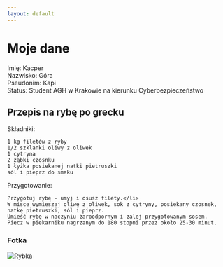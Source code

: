 ```yaml
---
layout: default
---
```


# Moje dane
Imię: Kacper \
Nazwisko: Góra\
Pseudonim: Kapi\
Status: Student AGH w Krakowie na kierunku Cyberbezpieczeństwo

## Przepis na rybę po grecku

Składniki:

    1 kg filetów z ryby
    1/2 szklanki oliwy z oliwek
    1 cytryna
    2 ząbki czosnku
    1 łyżka posiekanej natki pietruszki
    sól i pieprz do smaku

Przygotowanie:

    Przygotuj rybę - umyj i osusz filety.</li>
    W misce wymieszaj oliwę z oliwek, sok z cytryny, posiekany czosnek, natkę pietruszki, sól i pieprz.
    Umieść rybę w naczyniu żaroodpornym i zalej przygotowanym sosem.
    Piecz w piekarniku nagrzanym do 180 stopni przez około 25-30 minut.


### Fotka

![Rybka](![zdjecie-ryby.jpg](assets%2Fimages%2Fzdjecie-ryby.jpg))


